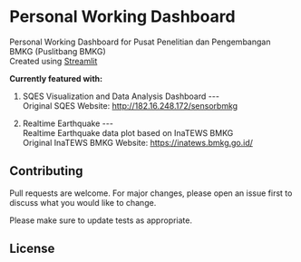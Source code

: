 # Personal Working Dashboard

Personal Working Dashboard for Pusat Penelitian dan Pengembangan BMKG (Puslitbang BMKG) \
Created using [Streamlit](https://streamlit.io/)

**Currently featured with:**
1. SQES Visualization and Data Analysis Dashboard --- \
    Original SQES Website: <http://182.16.248.172/sensorbmkg>
        
2. Realtime Earthquake --- \
    Realtime Earthquake data plot based on InaTEWS BMKG \
    Original InaTEWS BMKG Website: <https://inatews.bmkg.go.id/>

## Contributing

Pull requests are welcome. For major changes, please open an issue first
to discuss what you would like to change.

Please make sure to update tests as appropriate.

## License